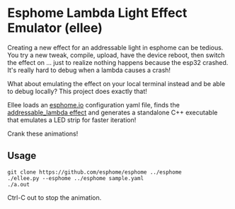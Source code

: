 # Esphome Lambda Light Effect Emulator (ellee)

Creating a new effect for an addressable light in esphome can be tedious. You
try a new tweak, compile, upload, have the device reboot, then switch the effect
on ... just to realize nothing happens because the esp32 crashed. It's really
hard to debug when a lambda causes a crash!

What about emulating the effect on your local terminal instead and be able to
debug locally? This project does exactly that!

Ellee loads an [esphome.io](https://esphome.io) configuration yaml file, finds
the [addressable_lambda effect](https://esphome.io/components/light/index.html#addressable-lambda-effect)
and generates a standalone C++ executable that emulates a LED strip for faster
iteration!

Crank these animations!

## Usage

```
git clone https://github.com/esphome/esphome ../esphome
./ellee.py --esphome ../esphome sample.yaml
./a.out
```

Ctrl-C out to stop the animation.
